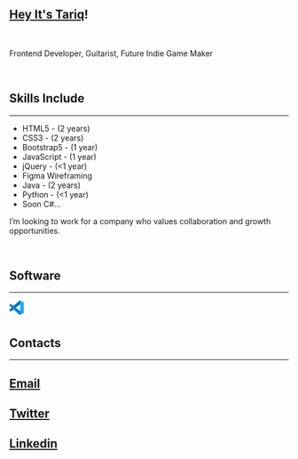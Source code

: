 <a href="">

**Hey It's [Tariq](https://www.github.com/KiddKazz)!**
-----------------------------------------------

<br>

Frontend Developer, Guitarist, Future Indie Game Maker

<br>

## Skills Include
---
* HTML5 - (2 years)
* CSS3 - (2 years)
* Bootstrap5 - (1 year)
* JavaScript - (1 year)
* jQuery - (<1 year) 
* Figma Wireframing
* Java - (2 years)
* Python - (<1 year)
* Soon C#...

I’m looking to work for a company who values collaboration and growth opportunities.
<br>

<br>


## Software
---
<img align="left" alt="Visual Studio Code" width="26px" src="https://raw.githubusercontent.com/github/explore/80688e429a7d4ef2fca1e82350fe8e3517d3494d/topics/visual-studio-code/visual-studio-code.png" />

<br>

<br>

## Contacts
---
[Email](tariqmoor3@gmail.com)
 ----
[Twitter](https://www.twitter.com/kazzakus)
 ---
[Linkedin](www.linkedin.com/in/tariq-moore)
 ---


<!---
KiddKazz/KiddKazz is a ✨ special ✨ repository because its `README.md` (this file) appears on your GitHub profile.
You can click the Preview link to take a look at your changes.
--->
